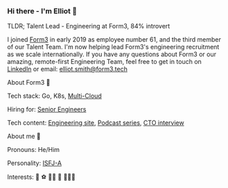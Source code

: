### Hi there - I'm Elliot 👋

TLDR; Talent Lead - Engineering at Form3, 84% introvert

I joined [Form3](https://www.form3.tech/payment-platform) in early 2019 as employee number 61, and the third member of our Talent Team. I'm now helping lead Form3's engineering recruitment as we scale internationally. If you have any questions about Form3 or our amazing, remote-first Engineering Team, feel free to get in touch on [LinkedIn](https://www.linkedin.com/in/elliotsmithform3/) or email: elliot.smith@form3.tech

About Form3 🚀

Tech stack: Go, K8s, [Multi-Cloud](https://www.youtube.com/watch?v=fGbWgo6p0XQ)

Hiring for: [Senior Engineers](https://www.form3.tech/careers/vacancies?jobCategory=Engineering)

Tech content: [Engineering site](https://www.form3.tech/engineering), [Podcast series](https://techpodcast.form3.tech/), [CTO interview](https://medium.com/tech-captains/cto-interview-steve-cook-revolutionising-the-banking-infrastructure-4f92830e2441)

About me 👨

Pronouns: He/Him 

Personality: [ISFJ-A](https://www.16personalities.com/isfj-personality)

Interests: 🌿 ⚽ 🤼‍♂️ 🎥 👨‍👩‍👧

<!--
**elliot-smith-form3/elliot-smith-form3** is a ✨ _special_ ✨ repository because its `README.md` (this file) appears on your GitHub profile.

Here are some ideas to get you started:

- 🔭 I’m currently working on ...
- 🌱 I’m currently learning ...
- 👯 I’m looking to collaborate on ...
- 🤔 I’m looking for help with ...
- 💬 Ask me about ...
- 📫 How to reach me: ...
- 😄 Pronouns: ...
- ⚡ Fun fact: ...
-->
